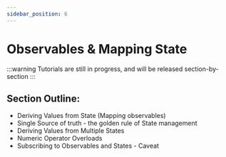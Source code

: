 ```yaml
---
sidebar_position: 6
---
```


# Observables & Mapping State

:::warning
Tutorials are still in progress, and will be released section-by-section
:::

## Section Outline:
- Deriving Values from State (Mapping observables)
- Single Source of truth - the golden rule of State management
- Deriving Values from Multiple States
- Numeric Operator Overloads
- Subscribing to Observables and States - Caveat